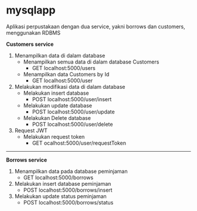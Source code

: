 # mysqlapp

Aplikasi perpustakaan dengan dua service, yakni borrows dan customers, menggunakan RDBMS

**Customers service**


1. Menampilkan data di dalam database
    - Menampilkan semua data di dalam database Customers
      * GET localhost:5000/users
    - Menampilkan data Customers by Id
      * GET localhost:5000/user
2. Melakukan modifikasi data di dalam database
    - Melakukan insert database
      * POST localhost:5000/user/insert
    - Melakukan update database
      * POST localhost:5000/user/update
    - Melakukan Delete database
      * POST localhost:5000/user/delete
3. Request JWT
    - Melakukan request token
      * GET ocalhost:5000/user/requestToken

------------------------------------------------------------------------

**Borrows service**


1. Menampilkan data pada database peminjaman
   * GET localhost:5000/borrows
2. Melakukan insert database peminjaman
   * POST localhost:5000/borrows/insert
3. Melakukan update status peminjaman
   * POST localhost:5000/borrows/status
